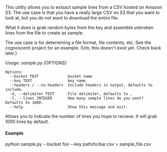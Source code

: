 This utility allows you to extsact sample lines from a CSV hosted on Amazon S3.
The use case is that you have a really large CSV on S3 that you want to look at,
but you do not want to download the entire file.

What it does is grab random bytes from the key and assemble unbroken lines from
the file to create as sample.

The use case is for determining a file format, file contents, etc. See the
cognoscenti project for an example. (Um, this doesn't exist yet. Check back later.)

_Usage: sample.py [OPTIONS]_

    Options:
      --bucket TEXT             bucket name
      --key TEXT                key name
      --headers / --no-headers  Include headers in output, defaults to include.
      -d, --delimiter TEXT      File delimiter, defaults to ,
      -l, --lines INTEGER       How many sample lines do you want? Defaults to 1000.
      --help                    Show this message and exit.

Allows you to indicate the number of lines you hope to recieve. It will
grab 1000 lines by default.

#### Example

  python sample.py --bucket foo --key path/to/bar.csv > sample_file.csv
